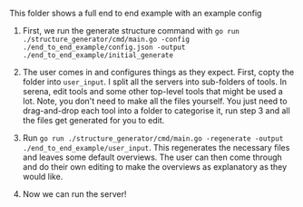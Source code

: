 This folder shows a full end to end example with an example config

1. First, we run the generate structure command with `go run ./structure_generator/cmd/main.go -config ./end_to_end_example/config.json -output ./end_to_end_example/initial_generate`

2. The user comes in and configures things as they expect. First, copty the folder into `user_input`. I split all the servers into sub-folders of tools. In serena, edit tools and some other top-level tools that might be used a lot. Note, you don't need to make all the files yourself. You just need to drag-and-drop each tool into a folder to categorise it, run step 3 and all the files get generated for you to edit.

3. Run `go run ./structure_generator/cmd/main.go -regenerate -output ./end_to_end_example/user_input`. This regenerates the necessary files and leaves some default overviews. The user can then come through and do their own editing to make the overviews as explanatory as they would like.

4. Now we can run the server!